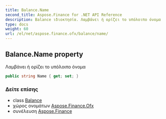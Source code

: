 ```yaml
---
title: Balance.Name
second_title: Aspose.Finance for .NET API Reference
description: Balance ιδιοκτησία. Λαμβάνει ή ορίζει το υπόλοιπο όνομα
type: docs
weight: 60
url: /el/net/aspose.finance.ofx/balance/name/
---
```

## Balance.Name property

Λαμβάνει ή ορίζει το υπόλοιπο όνομα

```csharp
public string Name { get; set; }
```

### Δείτε επίσης

* class [Balance](../)
* χώρος ονομάτων [Aspose.Finance.Ofx](../../balance/)
* συνέλευση [Aspose.Finance](../../../)


